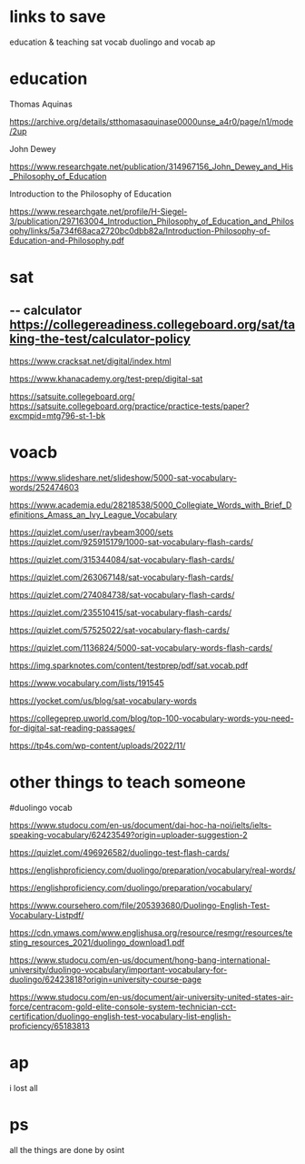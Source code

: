 # links to save
education & teaching 
sat
vocab
duolingo and vocab
ap

# education

Thomas Aquinas

https://archive.org/details/stthomasaquinase0000unse_a4r0/page/n1/mode/2up

John Dewey

https://www.researchgate.net/publication/314967156_John_Dewey_and_His_Philosophy_of_Education

Introduction to the Philosophy of Education

https://www.researchgate.net/profile/H-Siegel-3/publication/297163004_Introduction_Philosophy_of_Education_and_Philosophy/links/5a734f68aca2720bc0dbb82a/Introduction-Philosophy-of-Education-and-Philosophy.pdf

# sat
--
calculator
https://collegereadiness.collegeboard.org/sat/taking-the-test/calculator-policy
--

https://www.cracksat.net/digital/index.html



https://www.khanacademy.org/test-prep/digital-sat



https://satsuite.collegeboard.org/
https://satsuite.collegeboard.org/practice/practice-tests/paper?excmpid=mtg796-st-1-bk


# voacb
https://www.slideshare.net/slideshow/5000-sat-vocabulary-words/252474603

https://www.academia.edu/28218538/5000_Collegiate_Words_with_Brief_Definitions_Amass_an_Ivy_League_Vocabulary

https://quizlet.com/user/raybeam3000/sets
https://quizlet.com/925915179/1000-sat-vocabulary-flash-cards/

https://quizlet.com/315344084/sat-vocabulary-flash-cards/

https://quizlet.com/263067148/sat-vocabulary-flash-cards/

https://quizlet.com/274084738/sat-vocabulary-flash-cards/

https://quizlet.com/235510415/sat-vocabulary-flash-cards/

https://quizlet.com/57525022/sat-vocabulary-flash-cards/

https://quizlet.com/1136824/5000-sat-vocabulary-words-flash-cards/

https://img.sparknotes.com/content/testprep/pdf/sat.vocab.pdf

https://www.vocabulary.com/lists/191545

https://yocket.com/us/blog/sat-vocabulary-words

https://collegeprep.uworld.com/blog/top-100-vocabulary-words-you-need-for-digital-sat-reading-passages/

https://tp4s.com/wp-content/uploads/2022/11/


# other things to teach someone


#duolingo vocab

https://www.studocu.com/en-us/document/dai-hoc-ha-noi/ielts/ielts-speaking-vocabulary/62423549?origin=uploader-suggestion-2

https://quizlet.com/496926582/duolingo-test-flash-cards/

https://englishproficiency.com/duolingo/preparation/vocabulary/real-words/

https://englishproficiency.com/duolingo/preparation/vocabulary/

https://www.coursehero.com/file/205393680/Duolingo-English-Test-Vocabulary-Listpdf/

https://cdn.ymaws.com/www.englishusa.org/resource/resmgr/resources/testing_resources_2021/duolingo_download1.pdf

https://www.studocu.com/en-us/document/hong-bang-international-university/duolingo-vocabulary/important-vocabulary-for-duolingo/62423818?origin=university-course-page

https://www.studocu.com/en-us/document/air-university-united-states-air-force/centracom-gold-elite-console-system-technician-cct-certification/duolingo-english-test-vocabulary-list-english-proficiency/65183813

# ap

i lost all 


# ps

all the things are done by osint
